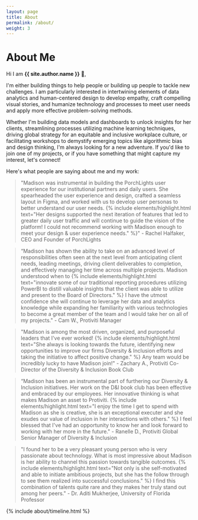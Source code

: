 ```yaml
---
layout: page
title: About
permalink: /about/
weight: 3
---
```


# **About Me**

Hi I am **{{ site.author.name }}** :wave:,<br>

I'm either building things to help people or building up people to tackle new challenges. I am particularly interested in intertwining elements of data analytics and human-centered design to develop empathy, craft compelling visual stories, and humanize technology and processes to meet user needs and apply more effective problem-solving methods.

Whether I'm building data models and dashboards to unlock insights for her clients, streamlining processes utilizing machine learning techniques, driving global strategy for an equitable and inclusive workplace culture, or facilitating workshops to demystify emerging topics like algorithmic bias and design thinking, I'm always looking for a new adventure. If you'd like to join one of my projects, or if you have something that might capture my interest, let's connect!


Here's what people are saying about me and my work:

> "Madison was instrumental in building the PorchLights user experience for our institutional partners and daily users. She spearheaded the user experience and design, crafted a seamless layout in Figma, and worked with us to develop user personas to better understand our user needs. {% include elements/highlight.html text="Her designs supported the next iteration of features that led to greater daily user traffic and will continue to guide the vision of the platform! I could not recommend working with Madison enough to meet your design & user experience needs." %}" - Rachel Halfaker, CEO and Founder of PorchLights

> “Madison has shown the ability to take on an advanced level of responsibilities often seen at the next level from anticipating client needs, leading meetings, driving client deliverables to completion, and effectively managing her time across multiple projects. Madison understood when to {% include elements/highlight.html text="innovate some of our traditional reporting procedures utilizing PowerBI to distill valuable insights that the client was able to utilize and present to the Board of Directors." %} I have the utmost confidence she will continue to leverage her data and analytics knowledge while expanding her familiarity with various technologies to become a great member of the team and I would take her on all of my projects." - Cam W., Protiviti Manager

> "Madison is among the most driven, organized, and purposeful leaders that I've ever worked! {% include elements/highlight.html text="She always is looking towards the future, identifying new opportunities to improve our firms Diversity & Inclusion efforts and taking the initiative to affect positive change." %} Any team would be incredibly lucky to have Madison join!" - Zachary A., Protiviti Co-Director of the Diversity & Inclusion Book Club

> “Madison has been an instrumental part of furthering our Diversity & Inclusion initiatives. Her work on the D&I book club has been effective and embraced by our employees. Her innovative thinking is what makes Madison an asset  to Protiviti. {% include elements/highlight.html text="I enjoy the time I get to spend with Madison as she is creative, she is an exceptional executer and she exudes our value of inclusion in her interactions with others." %} I feel blessed that I've had an opportunity to know her and look forward to  working with her more in the future." - Ranelle D., Protiviti Global Senior Manager of Diversity & Inclusion

> "I found her to be a very pleasant young person who is very passionate about technology. What is most impressive about Madison is her ability to channel this passion towards tangible outcomes. {% include elements/highlight.html text="Not only is she self-motivated and able to initiate ambitious projects, but she has the follow through to see them realized into successful conclusions." %} I find this combination of talents quite rare and they makes her truly stand out among her peers." - Dr. Aditi Mukherjee, University of Florida Professor

<div class="row">
{% include about/timeline.html %}
</div>